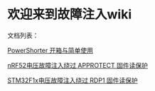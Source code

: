 # 欢迎来到故障注入wiki



文档列表：

[PowerShorter 开箱与简单使用](./how_to_use_powershorter.md)

[nRF52电压故障注入绕过 APPROTECT 固件读保护](./nrf52_power_glitch_bypass_approtect.md)

[STM32F1x电压故障注入绕过 RDP1 固件读保护](./stm32f1_power_glitch_bypass_rdp1.md)
